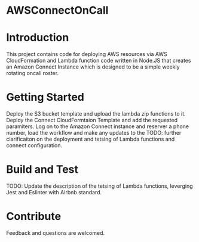 # AWSConnectOnCall

# Introduction 
This project contains code for deploying AWS resources via AWS CloudFormation and Lambda function code written in Node.JS that creates an Amazon Connect Instance which is designed to be a simple weekly rotating oncall roster.

# Getting Started
Deploy the S3 bucket template and upload the lambda zip functions to it. 
Deploy the Connect CloudFormtaion Template and add the requested paramiters.
Log on to the Amazon Connect instance and reserver a phone number, load the workflow and make any updates to the 
TODO: further clarificaiton on the deployment and tetsing of Lambda functions and connect configuration.

# Build and Test
TODO: Update the description of the tetsing of Lambda functions, leverging Jest and Eslinter with Airbnb standard.

# Contribute
Feedback and questions are welcomed.





